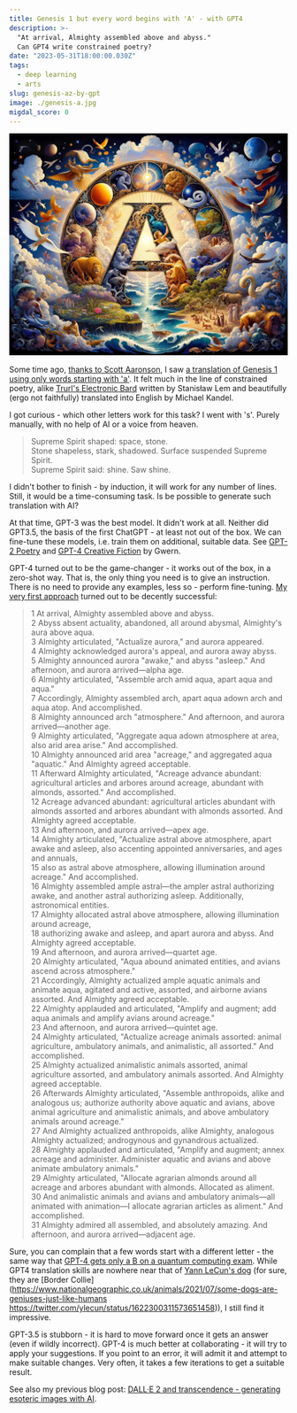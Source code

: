 ```yaml
---
title: Genesis 1 but every word begins with 'A' - with GPT4
description: >-
  "At arrival, Almighty assembled above and abyss."
  Can GPT4 write constrained poetry?
date: "2023-05-31T18:00:00.030Z"
tags:
  - deep learning
  - arts
slug: genesis-az-by-gpt
image: ./genesis-a.jpg
migdal_score: 0
---
```


![Generated by ChatGPT](./genesis-a.jpg)

Some time ago, [thanks to Scott Aaronson](https://www.facebook.com/scott.aaronson.5/posts/pfbid0yn4ecJsiQi5Wjhq7mTwh2qCVoBzkWvKCDFgL3JZTxzKbhwcUR7qh89b83TRyw6zFl), I saw [a translation of Genesis 1 using only words starting with 'a'](http://llamasandmystegosaurus.blogspot.com/2017/05/alpha.html). It felt much in the line of constrained poetry, alike [Trurl's Electronic Bard](http://www.art.net/~hopkins/Don/lem/WonderfulPoems.html) written by Stanisław Lem and beautifully (ergo not faithfully) translated into English by Michael Kandel.

I got curious - which other letters work for this task? I went with 's'. Purely manually, with no help of AI or a voice from heaven.

> Supreme Spirit shaped: space, stone.  
> Stone shapeless, stark, shadowed. Surface suspended Supreme Spirit.  
> Supreme Spirit said: shine. Saw shine.

I didn't bother to finish - by induction, it will work for any number of lines.
Still, it would be a time-consuming task. Is be possible to generate such translation with AI?

At that time, GPT-3 was the best model. It didn't work at all. Neither did GPT3.5, the basis of the first ChatGPT - at least not out of the box. We can fine-tune these models, i.e. train them on additional, suitable data. See [GPT-2 Poetry](https://gwern.net/gpt-2) and [GPT-4 Creative Fiction](https://gwern.net/gpt-3) by Gwern.

GPT-4 turned out to be the game-changer - it works out of the box, in a zero-shot way. That is, the only thing you need is to give an instruction. There is no need to provide any examples, less so - perform fine-tuning. [My very first approach](https://www.facebook.com/piotr.migdal.9/posts/pfbid0utetW16tFfjgi9AD4uYR3VpQRCPgRVSpLdcfMCFWBJDjUhPaEE6SzoxGozGPFepRl) turned out to be decently successful:

> 1 At arrival, Almighty assembled above and abyss.  
> 2 Abyss absent actuality, abandoned, all around abysmal, Almighty's aura above aqua.  
> 3 Almighty articulated, "Actualize aurora," and aurora appeared.  
> 4 Almighty acknowledged aurora's appeal, and aurora away abyss.  
> 5 Almighty announced aurora "awake," and abyss "asleep." And afternoon, and aurora arrived—alpha age.  
> 6 Almighty articulated, "Assemble arch amid aqua, apart aqua and aqua."  
> 7 Accordingly, Almighty assembled arch, apart aqua adown arch and aqua atop. And accomplished.  
> 8 Almighty announced arch "atmosphere." And afternoon, and aurora arrived—another age.  
> 9 Almighty articulated, "Aggregate aqua adown atmosphere at area, also arid area arise." And accomplished.  
> 10 Almighty announced arid area "acreage," and aggregated aqua "aquatic." And Almighty agreed acceptable.  
> 11 Afterward Almighty articulated, "Acreage advance abundant: agricultural articles and arbores around acreage, abundant with almonds, assorted." And accomplished.  
> 12 Acreage advanced abundant: agricultural articles abundant with almonds assorted and arbores abundant with almonds assorted. And Almighty agreed acceptable.  
> 13 And afternoon, and aurora arrived—apex age.  
> 14 Almighty articulated, "Actualize astral above atmosphere, apart awake and asleep, also accenting appointed anniversaries, and ages and annuals,  
> 15 also as astral above atmosphere, allowing illumination around acreage." And accomplished.  
> 16 Almighty assembled ample astral—the ampler astral authorizing awake, and another astral authorizing asleep. Additionally, astronomical entities.  
> 17 Almighty allocated astral above atmosphere, allowing illumination around acreage,  
> 18 authorizing awake and asleep, and apart aurora and abyss. And Almighty agreed acceptable.  
> 19 And afternoon, and aurora arrived—quartet age.  
> 20 Almighty articulated, "Aqua abound animated entities, and avians ascend across atmosphere."  
> 21 Accordingly, Almighty actualized ample aquatic animals and animate aqua, agitated and active, assorted, and airborne avians assorted. And Almighty agreed acceptable.  
> 22 Almighty applauded and articulated, "Amplify and augment; add aqua animals and amplify avians around acreage."  
> 23 And afternoon, and aurora arrived—quintet age.  
> 24 Almighty articulated, "Actualize acreage animals assorted: animal agriculture, ambulatory animals, and animalistic, all assorted." And accomplished.  
> 25 Almighty actualized animalistic animals assorted, animal agriculture assorted, and ambulatory animals assorted. And Almighty agreed acceptable.  
> 26 Afterwards Almighty articulated, "Assemble anthropoids, alike and analogous us; authorize authority above aquatic and avians, above animal agriculture and animalistic animals, and above ambulatory animals around acreage."  
> 27 And Almighty actualized anthropoids, alike Almighty, analogous Almighty actualized; androgynous and gynandrous actualized.  
> 28 Almighty applauded and articulated, "Amplify and augment; annex acreage and administer. Administer aquatic and avians and above animate ambulatory animals."  
> 29 Almighty articulated, "Allocate agrarian almonds around all acreage and arbores abundant with almonds. Allocated as aliment.  
> 30 And animalistic animals and avians and ambulatory animals—all animated with animation—I allocate agrarian articles as aliment." And accomplished.  
> 31 Almighty admired all assembled, and absolutely amazing. And afternoon, and aurora arrived—adjacent age.

Sure, you can complain that a few words start with a different letter - the same way that [GPT-4 gets only a B on a quantum computing exam](https://scottaaronson.blog/?p=7209). While GPT4 translation skills are nowhere near that of [Yann LeCun's dog](https://twitter.com/ylecun/status/1622300311573651458) (for sure, they are [Border Collie](https://www.nationalgeographic.co.uk/animals/2021/07/some-dogs-are-geniuses-just-like-humans
https://twitter.com/ylecun/status/1622300311573651458)), I still find it impressive.

GPT-3.5 is stubborn - it is hard to move forward once it gets an answer (even if wildly incorrect). GPT-4 is much better at collaborating - it will try to apply your suggestions. If you point to an error, it will admit it and attempt to make suitable changes. Very often, it takes a few iterations to get a suitable result.

See also my previous blog post: [DALL·E 2 and transcendence - generating esoteric images with AI](https://p.migdal.pl/blog/2022/07/dall-e-2-and-transcendence/).
